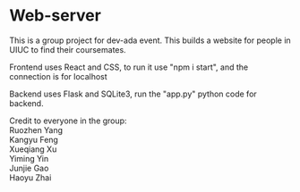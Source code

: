# Web-server
This is a group project for dev-ada event. This builds a website for people in UIUC to find their coursemates.

Frontend uses React and CSS, to run it use "npm i start", and the connection is for localhost

Backend uses Flask and SQLite3, run the "app.py" python code for backend.

Credit to everyone in the group:  
Ruozhen Yang  
Kangyu Feng  
Xueqiang Xu  
Yiming Yin  
Junjie Gao  
Haoyu Zhai

